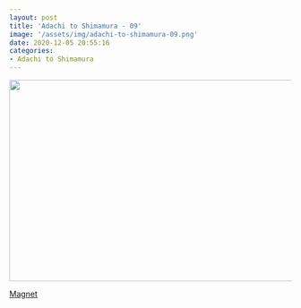 ```yaml
---
layout: post
title: 'Adachi to Shimamura - 09'
image: '/assets/img/adachi-to-shimamura-09.png'
date: 2020-12-05 20:55:16
categories:
- Adachi to Shimamura
---
```


<img src='{{ page.image }}' alt='' width='640' height='360'>

<a href='magnet:?xt=urn:btih:6548bdfde9655d9f4359b766924e5f57ddffaf7e&dn=%5BSHUKOH%5D%20Adachi%20to%20Shimamura%20-%2009%20%5BC296A47B%5D.mkv&tr=http%3A%2F%2Fnyaa.tracker.wf%3A7777%2Fannounce&tr=udp%3A%2F%2Fopen.stealth.si%3A80%2Fannounce&tr=udp%3A%2F%2Ftracker.opentrackr.org%3A1337%2Fannounce&tr=udp%3A%2F%2Ftracker.coppersurfer.tk%3A6969%2Fannounce&tr=udp%3A%2F%2Fexodus.desync.com%3A6969%2Fannounce'>Magnet</a>
